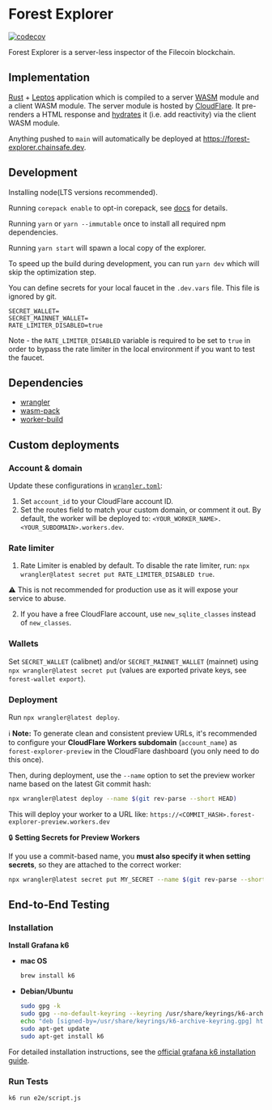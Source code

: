 # Forest Explorer

[![codecov](https://codecov.io/github/ChainSafe/forest-explorer/graph/badge.svg?token=J2ZVD5FOEC)](https://codecov.io/github/ChainSafe/forest-explorer)

Forest Explorer is a server-less inspector of the Filecoin blockchain.

## Implementation

[Rust](https://www.rust-lang.org/) + [Leptos](https://leptos.dev/) application
which is compiled to a server [WASM](https://webassembly.org/) module and a
client WASM module. The server module is hosted by
[CloudFlare](https://workers.cloudflare.com/). It pre-renders a HTML response
and [hydrates](https://book.leptos.dev/ssr/index.html) it (i.e. add reactivity)
via the client WASM module.

Anything pushed to `main` will automatically be deployed at
<https://forest-explorer.chainsafe.dev>.

## Development

Installing node(LTS versions recommended).

Running `corepack enable` to opt-in corepack, see
[docs](https://yarnpkg.com/corepack#installation) for details.

Running `yarn` or `yarn --immutable` once to install all required npm
dependencies.

Running `yarn start` will spawn a local copy of the explorer.

To speed up the build during development, you can run `yarn dev` which will skip
the optimization step.

You can define secrets for your local faucet in the `.dev.vars` file. This file
is ignored by git.

```
SECRET_WALLET=
SECRET_MAINNET_WALLET=
RATE_LIMITER_DISABLED=true
```

Note - the `RATE_LIMITER_DISABLED` variable is required to be set to `true` in
order to bypass the rate limiter in the local environment if you want to test
the faucet.

## Dependencies

- [wrangler](https://github.com/cloudflare/wrangler2)
- [wasm-pack](https://github.com/rustwasm/wasm-pack)
- [worker-build](https://github.com/cloudflare/workers-rs/tree/main/worker-build)

## Custom deployments

### Account & domain

Update these configurations in [`wrangler.toml`](./wrangler.toml):

1. Set `account_id` to your CloudFlare account ID.
2. Set the routes field to match your custom domain, or comment it out. By
   default, the worker will be deployed to:
   `<YOUR_WORKER_NAME>.<YOUR_SUBDOMAIN>.workers.dev`.

### Rate limiter

1. Rate Limiter is enabled by default. To disable the rate limiter, run:
   `npx wrangler@latest secret put RATE_LIMITER_DISABLED true`.

:warning: This is not recommended for production use as it will expose your
service to abuse.

2. If you have a free CloudFlare account, use `new_sqlite_classes` instead of
   `new_classes`.

### Wallets

Set `SECRET_WALLET` (calibnet) and/or `SECRET_MAINNET_WALLET` (mainnet) using
`npx wrangler@latest secret put` (values are exported private keys, see
`forest-wallet export`).

### Deployment

Run `npx wrangler@latest deploy`.

:information_source: **Note:** To generate clean and consistent preview URLs,
it's recommended to configure your **CloudFlare Workers subdomain**
(`account_name`) as `forest-explorer-preview` in the CloudFlare dashboard (you
only need to do this once).

Then, during deployment, use the `--name` option to set the preview worker name
based on the latest Git commit hash:

```bash
npx wrangler@latest deploy --name $(git rev-parse --short HEAD)
```

This will deploy your worker to a URL like:
`https://<COMMIT_HASH>.forest-explorer-preview.workers.dev`

:lock: **Setting Secrets for Preview Workers**

If you use a commit-based name, you **must also specify it when setting
secrets**, so they are attached to the correct worker:

```bash
npx wrangler@latest secret put MY_SECRET --name $(git rev-parse --short HEAD)
```

## End-to-End Testing

### Installation

**Install Grafana k6**

- **mac OS**

  ```bash
  brew install k6
  ```

- **Debian/Ubuntu**

  ```bash
  sudo gpg -k
  sudo gpg --no-default-keyring --keyring /usr/share/keyrings/k6-archive-keyring.gpg --keyserver hkp://keyserver.ubuntu.com:80 --recv-keys C5AD17C747E3415A3642D57D77C6C491D6AC1D69
  echo "deb [signed-by=/usr/share/keyrings/k6-archive-keyring.gpg] https://dl.k6.io/deb stable main" | sudo tee /etc/apt/sources.list.d/k6.list
  sudo apt-get update
  sudo apt-get install k6
  ```

For detailed installation instructions, see the
[official grafana k6 installation guide](https://grafana.com/docs/k6/latest/set-up/install-k6/).

### Run Tests

```bash
k6 run e2e/script.js
```
